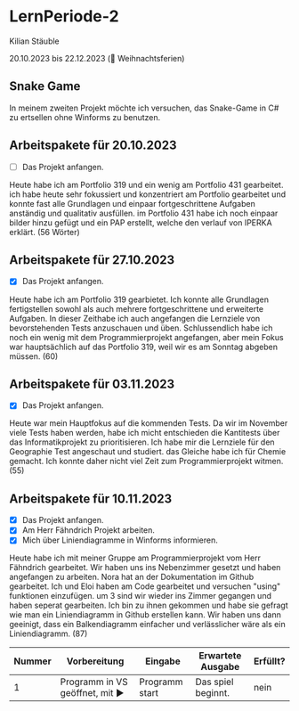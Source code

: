 # LernPeriode-2

Kilian Stäuble

20.10.2023 bis 22.12.2023 (🎄 Weihnachtsferien)

## Snake Game
In meinem zweiten Projekt möchte ich versuchen, das Snake-Game in C# zu ertsellen ohne Winforms zu benutzen.

## Arbeitspakete für 20.10.2023
- [ ] Das Projekt anfangen.

Heute habe ich am Portfolio 319 und ein wenig am Portfolio 431 gearbeitet. ich habe heute sehr fokussiert und konzentriert am Portfolio gearbeitet und konnte fast alle Grundlagen und einpaar fortgeschrittene Aufgaben anständig und qualitativ ausfüllen. im Portfolio 431 habe ich noch einpaar bilder hinzu gefügt und ein PAP erstellt, welche den verlauf von IPERKA erklärt. (56 Wörter)
## Arbeitspakete für 27.10.2023
- [X] Das Projekt anfangen.

Heute habe ich am Portfolio 319 gearbietet. Ich konnte alle Grundlagen fertigstellen sowohl als auch mehrere fortgeschrittene und erweiterte Aufgaben. In dieser Zeithabe ich auch angefangen die Lernziele von bevorstehenden Tests anzuschauen und üben. Schlussendlich habe ich noch ein wenig mit dem Programmierprojekt angefangen, aber mein Fokus war hauptsächlich auf das Portfolio 319, weil wir es am Sonntag abgeben müssen. (60)

## Arbeitspakete für 03.11.2023
- [X] Das Projekt anfangen.

Heute war mein Hauptfokus auf die kommenden Tests. Da wir im November viele Tests haben werden, habe ich micht entschieden die Kantitests über das Informatikprojekt zu prioritisieren. Ich habe mir die Lernziele für den Geographie Test angeschaut und studiert. das Gleiche habe ich für Chemie gemacht. Ich konnte daher nicht viel Zeit zum Programmierprojekt witmen. (55) 

## Arbeitspakete für 10.11.2023
- [X] Das Projekt anfangen.
- [X] Am Herr Fähndrich Projekt arbeiten.
- [X] Mich über Liniendiagramme in Winforms informieren.

Heute habe ich mit meiner Gruppe am Programmierprojekt vom Herr Fähndrich gearbeitet. Wir haben uns ins Nebenzimmer gesetzt und haben angefangen zu arbeiten. Nora hat an der Dokumentation im Github gearbeitet. Ich und Eloi haben am Code gearbeitet und versuchen "using" funktionen einzufügen. um 3 sind wir wieder ins Zimmer gegangen und haben seperat gearbeiten. Ich bin zu ihnen gekommen und habe sie gefragt wie man ein Liniendiagramm in Github erstellen kann. Wir haben uns dann geeinigt, dass ein Balkendiagramm einfacher und verlässlicher wäre als ein Liniendiagramm. (87)

| Nummer | Vorbereitung | Eingabe  | Erwartete Ausgabe | Erfüllt? |
| --- | --- | --- | --- | ---|
| 1 |	Programm in VS geöffnet,  mit ▶️	| Programm start	| Das spiel beginnt.	| nein |

